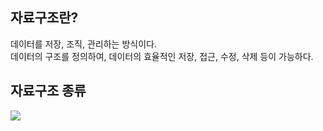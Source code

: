## 자료구조란? 
데이터를 저장, 조직, 관리하는 방식이다. <br>
데이터의 구조를 정의하여, 데이터의 효율적인 저장, 접근, 수정, 삭제 등이 가능하다.

## 자료구조 종류
<img src="https://github.com/user-attachments/assets/e16af807-df27-4acd-bf87-351317094230">
